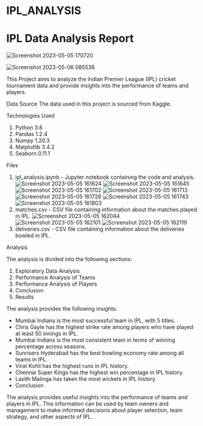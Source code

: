 # IPL_ANALYSIS
# IPL Data Analysis Report

![Screenshot 2023-05-05 170720](https://user-images.githubusercontent.com/78349737/236448374-36dc2e43-51ff-420e-aebf-1f11e1fee6b8.png)

![Screenshot 2023-05-06 085536](https://user-images.githubusercontent.com/78349737/236596585-ff85549d-f34a-4ab9-81c6-ab1a0de5b964.png)


This Project aims to analyze the Indian Premier League (IPL) cricket tournament data and provide insights into the performance of teams and players.

Data Source
The data used in this project is sourced from Kaggle.

Technologies Used
1. Python 3.8
2. Pandas 1.2.4
3. Numpy 1.20.3
4. Matplotlib 3.4.2
5. Seaborn 0.11.1

Files

1. ipl_analysis.ipynb - Jupyter notebook containing the code and analysis.
![Screenshot 2023-05-05 161624](https://user-images.githubusercontent.com/78349737/236438778-7792b253-90e7-4ed8-bac3-80e50ed07f4d.png)
![Screenshot 2023-05-05 161645](https://user-images.githubusercontent.com/78349737/236438803-2335f9c5-f06b-4a58-b9d8-6160ed8ec4ef.png)
![Screenshot 2023-05-05 161702](https://user-images.githubusercontent.com/78349737/236438825-8684708a-a121-4475-852b-a26935d7488b.png)
![Screenshot 2023-05-05 161713](https://user-images.githubusercontent.com/78349737/236438901-b07f9e9a-5278-4109-bbeb-9b7191de9e4a.png)
![Screenshot 2023-05-05 161728](https://user-images.githubusercontent.com/78349737/236438909-f99b64de-c5c1-4c99-a658-9e0850870f6a.png)
![Screenshot 2023-05-05 161743](https://user-images.githubusercontent.com/78349737/236438921-b52a0e90-3709-4e71-ace2-9e20e4a422e2.png)
![Screenshot 2023-05-05 161803](https://user-images.githubusercontent.com/78349737/236438945-99bae57b-10a9-4dfe-a4dc-2b8b5d93a4e6.png)
2. matches.csv - CSV file containing information about the matches played in IPL.
![Screenshot 2023-05-05 162044](https://user-images.githubusercontent.com/78349737/236439369-1b1cda9b-2a40-4e0b-8f2e-97ec606ea331.png)
![Screenshot 2023-05-05 162101](https://user-images.githubusercontent.com/78349737/236439395-ee78f3f5-bb1f-4fb6-83b5-a6587bbb5823.png)
![Screenshot 2023-05-05 162119](https://user-images.githubusercontent.com/78349737/236439425-5a87f593-244f-432e-b918-c266537e489a.png)
3. deliveries.csv - CSV file containing information about the deliveries bowled in IPL.

Analysis

The analysis is divided into the following sections:

1. Exploratory Data Analysis
2. Performance Analysis of Teams
3. Performance Analysis of Players
4. Conclusion
5. Results

The analysis provides the following insights:

- Mumbai Indians is the most successful team in IPL, with 5 titles.
- Chris Gayle has the highest strike rate among players who have played at least 50 innings in IPL.
- Mumbai Indians is the most consistent team in terms of winning percentage across seasons.
- Sunrisers Hyderabad has the best bowling economy rate among all teams in IPL.
- Virat Kohli has the highest runs in IPL history.
- Chennai Super Kings has the highest win percentage in IPL history.
- Lasith Malinga has taken the most wickets in IPL history.
- Conclusion

The analysis provides useful insights into the performance of teams and players in IPL. This information can be used by team owners and management to make informed decisions about player selection, team strategy, and other aspects of IPL.
